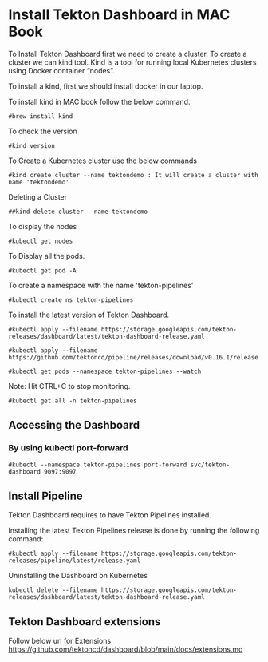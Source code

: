 # Install Tekton Dashboard  in MAC Book

To Install Tekton Dashboard first we need to create a cluster. To create a cluster we can kind tool.
Kind is a tool for running local Kubernetes clusters using Docker container “nodes”.

To install a kind, first we should install docker in our laptop.


To install kind in MAC book follow the below command.
```
#brew install kind
```

To check the version
```
#kind version
```

To Create a Kubernetes cluster use the below commands
```
#kind create cluster --name tektondemo : It will create a cluster with name 'tektondemo'
```

Deleting a Cluster 
```
##kind delete cluster --name tektondemo 
```

To display the nodes
```
#kubectl get nodes
```

To Display all the pods.
```
#kubectl get pod -A 
```

To create a namespace with the name 'tekton-pipelines'
```
#kubectl create ns tekton-pipelines
```

To install the latest version of  Tekton Dashboard.
```
#kubectl apply --filename https://storage.googleapis.com/tekton-releases/dashboard/latest/tekton-dashboard-release.yaml 

#kubectl apply --filename https://github.com/tektoncd/pipeline/releases/download/v0.16.1/release.notags.yaml

#kubectl get pods --namespace tekton-pipelines --watch
```
Note: Hit CTRL+C to stop monitoring.
```
#kubectl get all -n tekton-pipelines
```

## Accessing the Dashboard

### By using  kubectl port-forward
```
#kubectl --namespace tekton-pipelines port-forward svc/tekton-dashboard 9097:9097
```
Install Pipeline
----------------
Tekton Dashboard requires to have Tekton Pipelines installed.

Installing the latest Tekton Pipelines release is done by running the following command:
```
#kubectl apply --filename https://storage.googleapis.com/tekton-releases/pipeline/latest/release.yaml
```

Uninstalling the Dashboard on Kubernetes
```
kubectl delete --filename https://storage.googleapis.com/tekton-releases/dashboard/latest/tekton-dashboard-release.yaml
```

Tekton Dashboard extensions
---------------------------
Follow below url for Extensions 
https://github.com/tektoncd/dashboard/blob/main/docs/extensions.md
